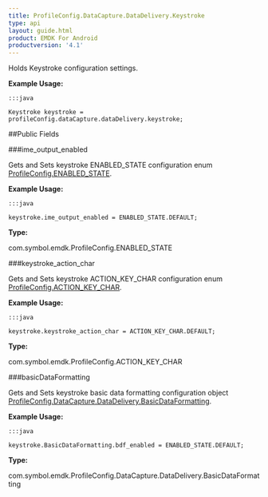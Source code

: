 ```yaml
---
title: ProfileConfig.DataCapture.DataDelivery.Keystroke
type: api
layout: guide.html
product: EMDK For Android
productversion: '4.1'
---
```



Holds Keystroke configuration settings.
 
 

**Example Usage:**
	
	:::java
	
	Keystroke keystroke = profileConfig.dataCapture.dataDelivery.keystroke;
	


##Public Fields

###ime_output_enabled

Gets and Sets keystroke ENABLED_STATE configuration enum [ ProfileConfig.ENABLED_STATE](../ProfileConfig-ENABLED_STATE).
 
 

**Example Usage:**
	
	:::java
	
	keystroke.ime_output_enabled = ENABLED_STATE.DEFAULT;
	


**Type:**

com.symbol.emdk.ProfileConfig.ENABLED_STATE

###keystroke_action_char

Gets and Sets keystroke ACTION_KEY_CHAR configuration enum [ ProfileConfig.ACTION_KEY_CHAR](../ProfileConfig-ACTION_KEY_CHAR).
 
 

**Example Usage:**
	
	:::java
	
	keystroke.keystroke_action_char = ACTION_KEY_CHAR.DEFAULT;
	


**Type:**

com.symbol.emdk.ProfileConfig.ACTION_KEY_CHAR

###basicDataFormatting

Gets and Sets keystroke basic data formatting configuration object [ ProfileConfig.DataCapture.DataDelivery.BasicDataFormatting](../ProfileConfig-DataCapture-DataDelivery-BasicDataFormatting).
 
 

**Example Usage:**
	
	:::java
	
	keystroke.BasicDataFormatting.bdf_enabled = ENABLED_STATE.DEFAULT;
	


**Type:**

com.symbol.emdk.ProfileConfig.DataCapture.DataDelivery.BasicDataFormatting












